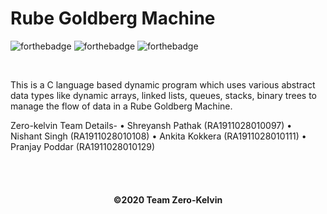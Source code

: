 <h1>Rube Goldberg Machine</h1>

  ![forthebadge](https://forthebadge.com/images/badges/built-with-love.svg)
  ![forthebadge](https://forthebadge.com/images/badges/uses-brains.svg)
  ![forthebadge](https://forthebadge.com/images/badges/check-it-out.svg)
  
  <br>
  <p>This is a C language based dynamic program which uses various abstract data types like dynamic arrays, linked lists, queues, stacks, binary trees to manage the flow of data in a Rube Goldberg Machine. </p>
  <p>Zero-kelvin Team Details-
• Shreyansh Pathak (RA1911028010097)
• Nishant Singh (RA1911028010108)
• Ankita Kokkera (RA1911028010111)
• Pranjay Poddar (RA1911028010129)</p>
  <br><br>
  <h4 align="center">
   ©2020 Team Zero-Kelvin
  </h4>
